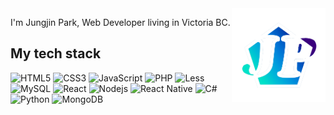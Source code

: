 <img src="https://github.com/canadaprogrammer/canadaprogrammer/blob/master/logo.png" alt="Jin Park Logo" width="150" height="150" align="right" />

<p>I'm Jungjin Park, Web Developer living in Victoria BC. </p>

<h2>My tech stack</h2>

![HTML5](https://img.shields.io/badge/-HTML5-E44D26?style=plastic&logo=html5&logoColor=white)
![CSS3](https://img.shields.io/badge/-CSS3-2862E9?style=plastic&logo=css3&logoColor=white)
![JavaScript](https://img.shields.io/badge/-JavaScript-D3B32C?style=plastic&logo=javascript)
![PHP](https://img.shields.io/badge/-PHP-3C1492?style=plastic&logo=php)
![Less](https://img.shields.io/badge/-Less-182F50?style=plastic&logo=less)
![MySQL](https://img.shields.io/badge/-MySQL-005E88?style=plastic&logo=mysql&logoColor=white)
![React](https://img.shields.io/badge/-React-000000?style=plastic&logo=react)
![Nodejs](https://img.shields.io/badge/-Nodejs-43853D?style=plastic&logo=node.js&logoColor=white)
![React Native](https://img.shields.io/badge/react_native-%2320232a.svg?style=for-the-badge&logo=react&logoColor=%2361DAFB)
![C#](https://img.shields.io/badge/-CSharp-2E0071?style=plastic&logo=csharp)
![Python](https://img.shields.io/badge/-Python-F7CA3B?style=plastic&logo=python)
![MongoDB](https://img.shields.io/badge/-MongoDB-f7f7f7?style=plastic&logo=mongodb)
